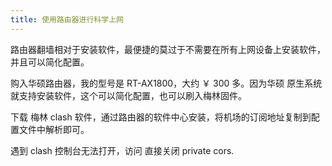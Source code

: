 ```yaml
---
title: 使用路由器进行科学上网
---
```


路由器翻墙相对于安装软件，最便捷的莫过于不需要在所有上网设备上安装软件，并且可以简化配置。

购入华硕路由器，我的型号是 RT-AX1800，大约 ￥ 300 多。因为华硕
原生系统就支持安装软件，这个可以简化配置，也可以刷入梅林固件。

下载 梅林 clash 软件，通过路由器的软件中心安装，将机场的订阅地址复制到配置文件中解析即可。

遇到 clash 控制台无法打开，访问 [](chrome://flags/#block-insecure-private-network-requests) 直接关闭 private cors.

